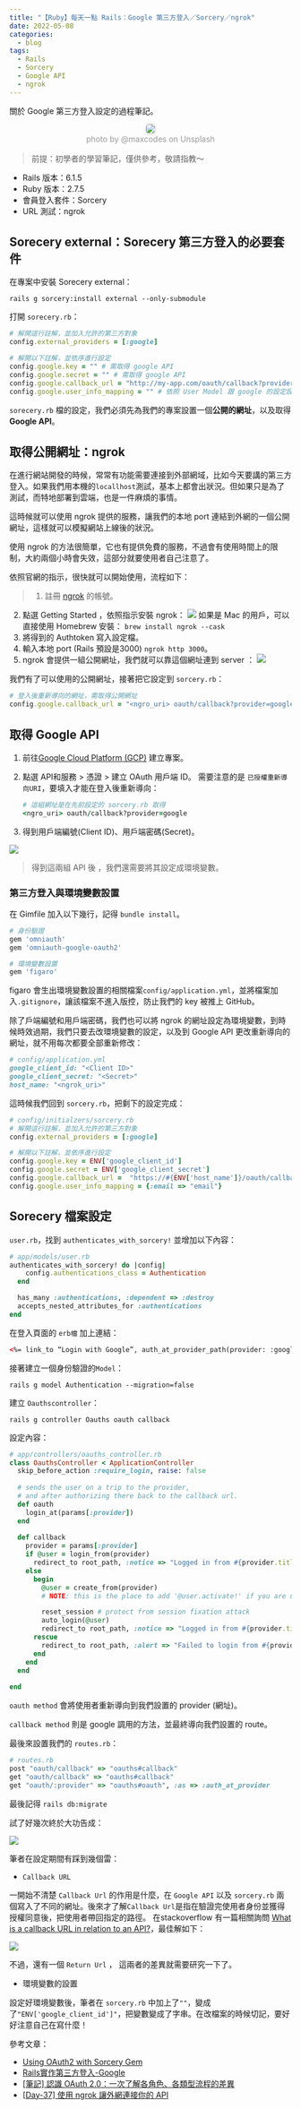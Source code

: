 ```yaml
---
title: "【Ruby】每天一點 Rails：Google 第三方登入／Sorcery／ngrok"
date: 2022-05-08
categories:
  - blog
tags:
  - Rails
  - Sorcery
  - Google API
  - ngrok
---
```


 關於 Google 第三方登入設定的過程筆記。

<center>
    <img style="border-radius: 0.3125em;
    box-shadow: 0 2px 4px 0 rgba(34,36,38,.12),0 2px 10px 0 rgba(34,36,38,.08);" 
    src="https://miro.medium.com/max/875/1*pv_Izc6m-aHltyZgLQqptQ.jpeg">
    <br>
    <div style="color:orange;
    display: inline-block;
    color: #999;
    padding: 2px; font-size:14px">photo by @maxcodes on Unsplash</div>
</center>

> 前提：初學者的學習筆記，僅供參考，敬請指教～

+ Rails 版本：6.1.5
+ Ruby 版本：2.7.5 
+ 會員登入套件：Sorcery
+ URL 測試：ngrok

##  Sorecery external：Sorecery 第三方登入的必要套件
在專案中安裝 Sorecery external：
```
rails g sorcery:install external --only-submodule
```
打開 `sorecery.rb`：
```ruby
# 解開這行註解，並加入允許的第三方對象
config.external_providers = [:google]

# 解開以下註解，並依序進行設定
config.google.key = "" # 需取得 google API
config.google.secret = "" # 需取得 google API
config.google.callback_url = "http://my-app.com/oauth/callback?provider=google" # 登入後重新導向的網址，需取得公開網址 
config.google.user_info_mapping = "" # 依照 User Model 跟 google 的設定設置
```

`sorecery.rb` 檔的設定，我們必須先為我們的專案設置一個**公開的網址**，以及取得 **Google API**。


## 取得公開網址：ngrok

在進行網站開發的時候，常常有功能需要連接到外部網域，比如今天要講的第三方登入。如果我們用本機的`locallhost`測試，基本上都會出狀況。但如果只是為了測試，而特地部署到雲端，也是一件麻煩的事情。

這時候就可以使用 ngrok 提供的服務，讓我們的本地 port 連結到外網的一個公開網址，這樣就可以模擬網站上線後的狀況。

使用 ngrok 的方法很簡單，它也有提供免費的服務，不過會有使用時間上的限制，大約兩個小時會失效，這部分就要使用者自己注意了。

依照官網的指示，很快就可以開始使用，流程如下：

>1. 註冊 [ngrok](https://ngrok.com/) 的帳號。
2. 點選 Getting Started ，依照指示安裝 ngrok：
![](https://miro.medium.com/max/1400/0*MDKv4wd522j-6Xnl.png)
如果是 Mac 的用戶，可以直接使用 Homebrew 安裝：
```brew install ngrok --cask```
3. 將得到的 Authtoken 寫入設定檔。
4. 輸入本地 port (Rails 預設是3000) `ngrok http 3000`。
5. ngrok 會提供一組公開網址，我們就可以靠這個網址連到 server ：
![](https://miro.medium.com/max/1400/0*IaOML37JZf0miyjP.png)

我們有了可以使用的公開網址，接著把它設定到 `sorcery.rb`：
```ruby
# 登入後重新導向的網址，需取得公開網址 
config.google.callback_url = "<ngro_uri> oauth/callback?provider=google"
```

## 取得 Google API
1. 前往[Google Cloud Platform (GCP)](https://console.cloud.google.com) 建立專案。
2. 點選 API和服務 > 憑證 > 建立 OAuth 用戶端 ID。
需要注意的是 `已授權重新導向URI`，要填入才能在登入後重新導向：

    ```ruby
    # 這組網址是在先前設定的 sorcery.rb 取得
    <ngro_uri> oauth/callback?provider=google
    ```
3. 得到用戶端編號(Client ID)、用戶端密碼(Secret)。

![](https://miro.medium.com/max/1400/0*leq6N7Maz-u7jFGM.png)
> 得到這兩組 API 後 ，我們還需要將其設定成環境變數。

### 第三方登入與環境變數設置

在 Gimfile  加入以下幾行，記得 `bundle install`。

```ruby
# 身份驗證
gem 'omniauth'
gem 'omniauth-google-oauth2'

# 環境變數設置
gem 'figaro'
```
figaro 會生出環境變數設置的相關檔案`config/application.yml`，並將檔案加入`.gitignore`，讓該檔案不進入版控，防止我們的 key 被推上 GitHub。

除了戶端編號和用戶端密碼，我們也可以將 ngrok 的網址設定為環境變數，到時候時效過期，我們只要去改環境變數的設定，以及到 Google API 更改重新導向的網址，就不用每次都要全部重新修改：
```ruby
# config/application.yml
google_client_id: "<Client ID>"
google_client_secret: "<Secret>"
host_name: "<ngrok_uri>"
```

這時候我們回到 `sorcery.rb`，把剩下的設定完成：
```ruby 
# config/initialzers/sorcery.rb
# 解開這行註解，並加入允許的第三方對象
config.external_providers = [:google]

# 解開以下註解，並依序進行設定
config.google.key = ENV['google_client_id'] 
config.google.secret = ENV['google_client_secret'] 
config.google.callback_url =  "https://#{ENV['host_name']}/oauth/callback?provider=google" 
config.google.user_info_mapping = {:email => "email"} 
```

## Sorecery 檔案設定
`user.rb`，找到 `authenticates_with_sorcery!` 並增加以下內容：
```ruby
# app/models/user.rb
authenticates_with_sorcery! do |config|
    config.authentications_class = Authentication
  end

  has_many :authentications, :dependent => :destroy
  accepts_nested_attributes_for :authentications
end
```
在登入頁面的 `erb檔` 加上連結：
```html
<%= link_to “Login with Google”, auth_at_provider_path(provider: :google) %>
```
接著建立一個身份驗證的`Model`：
```
rails g model Authentication --migration=false
```
建立 `Oauthscontroller`：
```
rails g controller Oauths oauth callback
```
設定內容：
```ruby
# app/controllers/oauths_controller.rb
class OauthsController < ApplicationController
  skip_before_action :require_login, raise: false
      
  # sends the user on a trip to the provider,
  # and after authorizing there back to the callback url. 
  def oauth
    login_at(params[:provider])
  end
      
  def callback
    provider = params[:provider]
    if @user = login_from(provider)
      redirect_to root_path, :notice => "Logged in from #{provider.titleize}!"
    else
      begin
        @user = create_from(provider)
        # NOTE: this is the place to add '@user.activate!' if you are using user_activation submodule

        reset_session # protect from session fixation attack
        auto_login(@user)
        redirect_to root_path, :notice => "Logged in from #{provider.titleize}!"
      rescue
        redirect_to root_path, :alert => "Failed to login from #{provider.titleize}!"
      end
    end
  end
  
end
```
`oauth method` 會將使用者重新導向到我們設置的 provider (網址)。

`callback method` 則是 google 調用的方法，並最終導向我們設置的 route。

最後來設置我們的 `routes.rb`：

```ruby
# routes.rb
post "oauth/callback" => "oauths#callback"
get "oauth/callback" => "oauths#callback" 
get "oauth/:provider" => "oauths#oauth", :as => :auth_at_provider
```

最後記得 `rails db:migrate` 

試了好幾次終於大功告成：

![](https://miro.medium.com/max/1344/0*JN72-3PGxbj2Z70L.png)


筆者在設定期間有踩到幾個雷：

+ `Callback URL`

一開始不清楚 `Callback Url` 的作用是什麼，在 `Google API` 以及 `sorcery.rb` 兩個寫入了不同的網址。後來才了解`Callback Url`是指在驗證完使用者身份並獲得授權同意後，把使用者帶回指定的路徑。
在stackoverflow 有一篇相關詢問 [What is a callback URL in relation to an API?](https://stackoverflow.com/questions/23347056/what-is-a-callback-url-in-relation-to-an-api)，最佳解如下：

![](https://miro.medium.com/max/1400/0*jvKREMNPhFrbvQK9.png)

不過，還有一個 `Return Url` ， 這兩者的差異就需要研究一下了。

+ 環境變數的設置

設定好環境變數後，筆者在 `sorcery.rb` 中加上了`""`，變成了`"ENV['google_client_id']"`，把變數變成了字串。在改檔案的時候切記，要好好注意自己在寫什麼！

參考文章：
+ [Using OAuth2 with Sorcery Gem](https://medium.com/@winIrChan/using-oauth2-with-sorcery-gem-955fbea3f23a)
+ [Rails實作第三方登入-Google](https://medium.com/tingyiiii/rails%E5%AF%A6%E4%BD%9C%E7%AC%AC%E4%B8%89%E6%96%B9%E7%99%BB%E5%85%A5-google-2a0851b74193)
+ [[筆記] 認識 OAuth 2.0：一次了解各角色、各類型流程的差異](https://medium.com/%E9%BA%A5%E5%85%8B%E7%9A%84%E5%8D%8A%E8%B7%AF%E5%87%BA%E5%AE%B6%E7%AD%86%E8%A8%98/%E7%AD%86%E8%A8%98-%E8%AA%8D%E8%AD%98-oauth-2-0-%E4%B8%80%E6%AC%A1%E4%BA%86%E8%A7%A3%E5%90%84%E8%A7%92%E8%89%B2-%E5%90%84%E9%A1%9E%E5%9E%8B%E6%B5%81%E7%A8%8B%E7%9A%84%E5%B7%AE%E7%95%B0-c42da83a6015 )
+ [[Day-37] 使用 ngrok 讓外網連接你的 API](https://ithelp.ithome.com.tw/articles/10197345)

